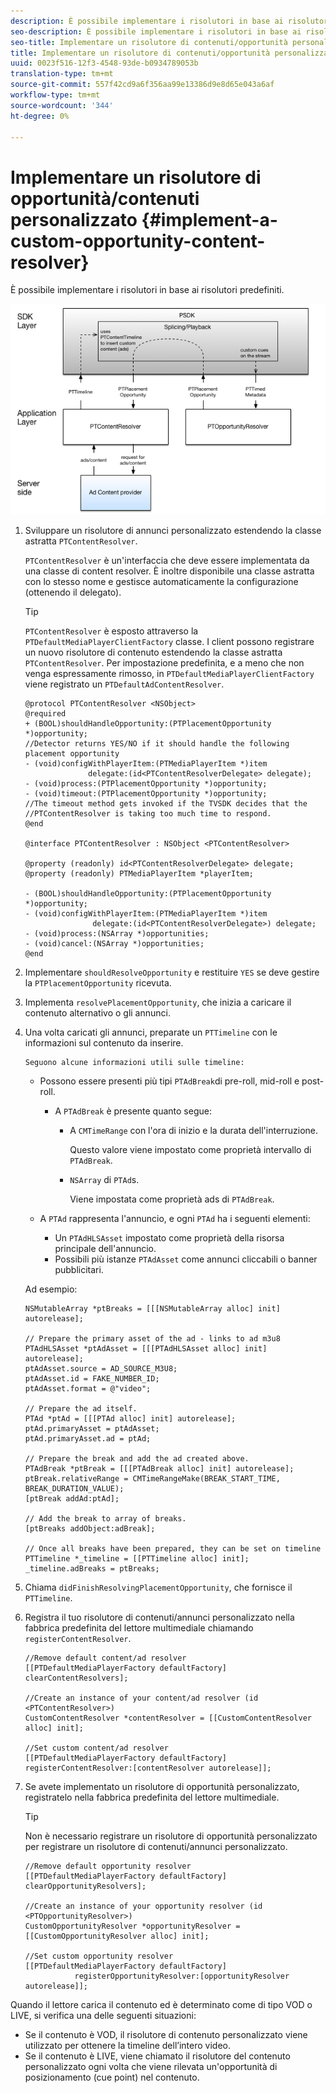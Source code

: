 ```yaml
---
description: È possibile implementare i risolutori in base ai risolutori predefiniti.
seo-description: È possibile implementare i risolutori in base ai risolutori predefiniti.
seo-title: Implementare un risolutore di contenuti/opportunità personalizzato
title: Implementare un risolutore di contenuti/opportunità personalizzato
uuid: 0023f516-12f3-4548-93de-b0934789053b
translation-type: tm+mt
source-git-commit: 557f42cd9a6f356aa99e13386d9e8d65e043a6af
workflow-type: tm+mt
source-wordcount: '344'
ht-degree: 0%

---
```



# Implementare un risolutore di opportunità/contenuti personalizzato {#implement-a-custom-opportunity-content-resolver}

È possibile implementare i risolutori in base ai risolutori predefiniti.

<!--<a id="fig_CC41E2A66BDB4115821F33737B46A09B"></a>-->

![](assets/ios_psdk_content_resolver.png)

1. Sviluppare un risolutore di annunci personalizzato estendendo la classe astratta `PTContentResolver`.

   `PTContentResolver` è un&#39;interfaccia che deve essere implementata da una classe di content resolver. È inoltre disponibile una classe astratta con lo stesso nome e gestisce automaticamente la configurazione (ottenendo il delegato).

   >[!TIP]
   >
   >`PTContentResolver` è esposto attraverso la  `PTDefaultMediaPlayerClientFactory` classe. I client possono registrare un nuovo risolutore di contenuto estendendo la classe astratta `PTContentResolver`. Per impostazione predefinita, e a meno che non venga espressamente rimosso, in `PTDefaultMediaPlayerClientFactory` viene registrato un `PTDefaultAdContentResolver`.

   ```
   @protocol PTContentResolver <NSObject> 
   @required 
   + (BOOL)shouldHandleOpportunity:(PTPlacementOpportunity *)opportunity;  
   //Detector returns YES/NO if it should handle the following placement opportunity 
   - (void)configWithPlayerItem:(PTMediaPlayerItem *)item  
                 delegate:(id<PTContentResolverDelegate> delegate); 
   - (void)process:(PTPlacementOpportunity *)opportunity; 
   - (void)timeout:(PTPlacementOpportunity *)opportunity;  
   //The timeout method gets invoked if the TVSDK decides that the  
   //PTContentResolver is taking too much time to respond. 
   @end 
   
   @interface PTContentResolver : NSObject <PTContentResolver> 
   
   @property (readonly) id<PTContentResolverDelegate> delegate; 
   @property (readonly) PTMediaPlayerItem *playerItem; 
   
   - (BOOL)shouldHandleOpportunity:(PTPlacementOpportunity *)opportunity; 
   - (void)configWithPlayerItem:(PTMediaPlayerItem *)item  
                  delegate:(id<PTContentResolverDelegate>) delegate; 
   - (void)process:(NSArray *)opportunities; 
   - (void)cancel:(NSArray *)opportunities; 
   @end
   ```

1. Implementare `shouldResolveOpportunity` e restituire `YES` se deve gestire la `PTPlacementOpportunity` ricevuta.
1. Implementa `resolvePlacementOpportunity`, che inizia a caricare il contenuto alternativo o gli annunci.
1. Una volta caricati gli annunci, preparate un `PTTimeline` con le informazioni sul contenuto da inserire.

       Seguono alcune informazioni utili sulle timeline:
   
   * Possono essere presenti più tipi `PTAdBreak`di pre-roll, mid-roll e post-roll.

      * A `PTAdBreak` è presente quanto segue:

         * A `CMTimeRange` con l&#39;ora di inizio e la durata dell&#39;interruzione.

            Questo valore viene impostato come proprietà intervallo di `PTAdBreak`.

         * `NSArray` di  `PTAd`s.

            Viene impostata come proprietà ads di `PTAdBreak`.
   * A `PTAd` rappresenta l&#39;annuncio, e ogni `PTAd` ha i seguenti elementi:

      * Un `PTAdHLSAsset` impostato come proprietà della risorsa principale dell&#39;annuncio.
      * Possibili più istanze `PTAdAsset` come annunci cliccabili o banner pubblicitari.

   Ad esempio:

   ```
   NSMutableArray *ptBreaks = [[[NSMutableArray alloc] init] autorelease]; 
   
   // Prepare the primary asset of the ad - links to ad m3u8 
   PTAdHLSAsset *ptAdAsset = [[[PTAdHLSAsset alloc] init] autorelease]; 
   ptAdAsset.source = AD_SOURCE_M3U8; 
   ptAdAsset.id = FAKE_NUMBER_ID; 
   ptAdAsset.format = @"video"; 
   
   // Prepare the ad itself. 
   PTAd *ptAd = [[[PTAd alloc] init] autorelease]; 
   ptAd.primaryAsset = ptAdAsset; 
   ptAd.primaryAsset.ad = ptAd; 
   
   // Prepare the break and add the ad created above. 
   PTAdBreak *ptBreak = [[[PTAdBreak alloc] init] autorelease]; 
   ptBreak.relativeRange = CMTimeRangeMake(BREAK_START_TIME, BREAK_DURATION_VALUE); 
   [ptBreak addAd:ptAd]; 
   
   // Add the break to array of breaks. 
   [ptBreaks addObject:adBreak]; 
   
   // Once all breaks have been prepared, they can be set on timeline 
   PTTimeline *_timeline = [[PTTimeline alloc] init]; 
   _timeline.adBreaks = ptBreaks;
   ```

1. Chiama `didFinishResolvingPlacementOpportunity`, che fornisce il `PTTimeline`.
1. Registra il tuo risolutore di contenuti/annunci personalizzato nella fabbrica predefinita del lettore multimediale chiamando `registerContentResolver`.

   ```
   //Remove default content/ad resolver 
   [[PTDefaultMediaPlayerFactory defaultFactory] clearContentResolvers]; 
   
   //Create an instance of your content/ad resolver (id <PTContentResolver>) 
   CustomContentResolver *contentResolver = [[CustomContentResolver alloc] init]; 
   
   //Set custom content/ad resolver 
   [[PTDefaultMediaPlayerFactory defaultFactory] registerContentResolver:[contentResolver autorelease]];
   ```

1. Se avete implementato un risolutore di opportunità personalizzato, registratelo nella fabbrica predefinita del lettore multimediale.

   >[!TIP]
   >
   >Non è necessario registrare un risolutore di opportunità personalizzato per registrare un risolutore di contenuti/annunci personalizzato.

   ```
   //Remove default opportunity resolver 
   [[PTDefaultMediaPlayerFactory defaultFactory] clearOpportunityResolvers]; 
   
   //Create an instance of your opportunity resolver (id <PTOpportunityResolver>) 
   CustomOpportunityResolver *opportunityResolver = [[CustomOpportunityResolver alloc] init]; 
   
   //Set custom opportunity resolver 
   [[PTDefaultMediaPlayerFactory defaultFactory]  
              registerOpportunityResolver:[opportunityResolver autorelease]];
   ```

Quando il lettore carica il contenuto ed è determinato come di tipo VOD o LIVE, si verifica una delle seguenti situazioni:

* Se il contenuto è VOD, il risolutore di contenuto personalizzato viene utilizzato per ottenere la timeline dell’intero video.
* Se il contenuto è LIVE, viene chiamato il risolutore del contenuto personalizzato ogni volta che viene rilevata un&#39;opportunità di posizionamento (cue point) nel contenuto.